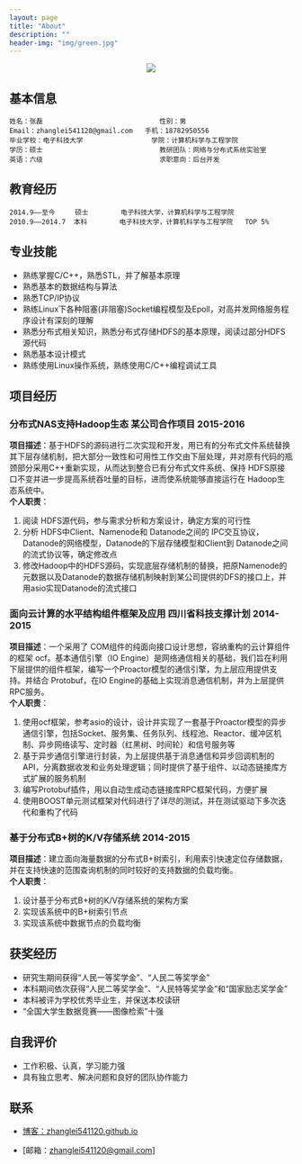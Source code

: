 ```yaml
---
layout: page
title: "About"
description: ""
header-img: "img/green.jpg"
---
```



<center>
    <p><img src="http://7xlfkx.com1.z0.glb.clouddn.com/white2.jpg" align="center"></p>
</center>

## 基本信息

    姓名：张磊                             性别：男  
    Email：zhanglei541120@gmail.com   手机：18782950556  
    毕业学校：电子科技大学                 学院：计算机科学与工程学院  
    学历：硕士                             教研团队：网络与分布式系统实验室  
    英语：六级                             求职意向：后台开发

## 教育经历

    2014.9——至今     硕士        电子科技大学，计算机科学与工程学院  
    2010.9——2014.7  本科        电子科技大学，计算机科学与工程学院   TOP 5%

## 专业技能

- 熟练掌握C/C++，熟悉STL，并了解基本原理
- 熟悉基本的数据结构与算法
- 熟悉TCP/IP协议
- 熟练Linux下各种阻塞(非阻塞)Socket编程模型及Epoll，对高并发网络服务程序设计有深刻的理解
- 熟悉分布式相关知识，熟悉分布式存储HDFS的基本原理，阅读过部分HDFS源代码
- 熟悉基本设计模式
- 熟练使用Linux操作系统，熟练使用C/C++编程调试工具

## 项目经历

### 分布式NAS支持Hadoop生态         某公司合作项目              2015-2016
<b>项目描述</b>：基于HDFS的源码进行二次实现和开发，用已有的分布式文件系统替换其下层存储机制，把大部分一致性和可用性工作交由下层处理，并对原有代码的瓶颈部分采用C++重新实现，从而达到整合已有分布式文件系统、保持 HDFS原接口不变并进一步提高系统吞吐量的目标，进而使系统能够直接运行在 Hadoop生态系统中。  
<b>个人职责</b>：  
1. 阅读 HDFS源代码，参与需求分析和方案设计，确定方案的可行性  
2. 分析 HDFS中Client、Namenode和 Datanode之间的 IPC交互协议，Datanode的网络模型，Datanode的下层存储模型和Client到 Datanode之间的流式协议等，确定修改点  
3. 修改Hadoop中的HDFS源码，实现底层存储机制的替换，把原Namenode的元数据以及Datanode的数据存储机制映射到某公司提供的DFS的接口上，并用asio实现Datanode的流式接口  

### 面向云计算的水平结构组件框架及应用      四川省科技支撑计划          2014-2015
<b>项目描述</b>：一个采用了 COM组件的纯面向接口设计思想，容纳重构的云计算组件的框架 ocf。基本通信引擎（IO Engine）是网络通信相关的基础，我们旨在利用下层提供的组件框架，编写一个Proactor模型的通信引擎，为上层应用提供支持。并结合 Protobuf，在IO Engine的基础上实现消息通信机制，并为上层提供 RPC服务。  
<b>个人职责</b>：  
1. 使用ocf框架，参考asio的设计，设计并实现了一套基于Proactor模型的异步通信引擎，包括Socket、服务集、任务队列、线程池、Reactor、缓冲区机制、异步网络读写、定时器（红黑树、时间轮）和信号服务等  
2. 基于异步通信引擎进行封装，为上层提供基于消息通信和异步回调机制的 API，分离数据收发和业务处理逻辑；同时提供了基于组件、以动态链接库方式扩展的服务机制  
3. 编写Protobuf插件，用以自动生成动态链接库RPC框架代码，方便扩展  
4. 使用BOOST单元测试框架对代码进行了详尽的测试，并在测试驱动下多次迭代和重构了代码  

### 基于分布式B+树的K/V存储系统                                         2014-2015
<b>项目描述</b>：建立面向海量数据的分布式B+树索引，利用索引快速定位存储数据，并在支持快速的范围查询机制的同时较好的支持数据的负载均衡。  
<b>个人职责</b>：  
1. 设计基于分布式B+树的K/V存储系统的架构方案  
2. 实现该系统中的B+树索引节点  
3. 实现该系统中数据节点的负载均衡  

## 获奖经历

- 研究生期间获得“人民一等奖学金”、“人民二等奖学金”
- 本科期间依次获得“人民二等奖学金”、“人民特等奖学金”和“国家励志奖学金”
- 本科被评为学校优秀毕业生，并保送本校读研
- “全国大学生数据竞赛——图像检索”十强

## 自我评价
- 工作积极、认真，学习能力强
- 具有独立思考、解决问题和良好的团队协作能力


## 联系

- [博客：zhanglei541120.github.io](http://zhanglei541120.github.io)

- [邮箱：zhanglei541120@gmail.com]




